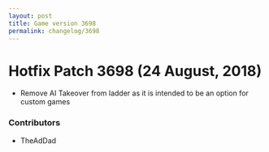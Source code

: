 ```yaml
---
layout: post
title: Game version 3698
permalink: changelog/3698
---
```


# Hotfix Patch 3698 (24 August, 2018)

- Remove AI Takeover from ladder as it is intended to be an option for custom games

### Contributors

- TheAdDad
